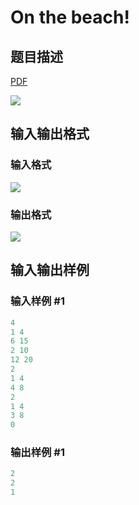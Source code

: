 # On the beach!

## 题目描述

[problemUrl]: https://uva.onlinejudge.org/index.php?option=com_onlinejudge&Itemid=8&category=866&page=show_problem&problem=4977

[PDF](https://uva.onlinejudge.org/external/130/p13079.pdf)

![](https://cdn.luogu.com.cn/upload/vjudge_pic/UVA13079/3482be00dd77b80299d70aae14fc4b6c864c1b02.png)

## 输入输出格式

### 输入格式

![](https://cdn.luogu.com.cn/upload/vjudge_pic/UVA13079/259db838ad1821c64932e310ee6fa105eb51d159.png)

### 输出格式

![](https://cdn.luogu.com.cn/upload/vjudge_pic/UVA13079/6d36ea54279226d7170fd42d8d48d5bda54609a6.png)

## 输入输出样例

### 输入样例 #1

```cpp
4
1 4
6 15
2 10
12 20
2
1 4
4 8
2
1 4
3 8
0
```


### 输出样例 #1

```cpp
2
2
1
```


